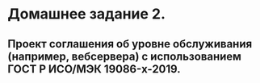 # Домашнее задание 2. 
## Проект соглашения об уровне обслуживания (например, вебсервера) с использованием ГОСТ Р ИСО/МЭК 19086-x-2019. 

